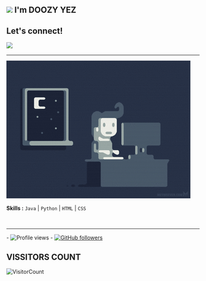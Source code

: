 ## <img src="https://github.com/TheDudeThatCode/TheDudeThatCode/blob/master/Assets/Hi.gif" width="29px"> I'm DOOZY YEZ

## Let's connect!
<p>
    <a href="https://t.me/doozylab_lk" target="blank"><img src="https://img.shields.io/badge/@DOOZY_YEZ-30302f?style=flat&logo=telegram" /></a>

___

 
 
  

 ​<img src="gifs/coding.gif" alt="coding ?"> 
  
 ​<b>Skills :</b> <code>Java</code> | <code>Python</code> | <code>HTML</code> | <code>CSS</code> 
  
  

  
 ​</div>
 
 
  
 





___
 


 
 ​-​ ![​Profile views​](https://gpvc.arturio.dev/doozylab-lk) 
 ​-​ [![​GitHub followers​](https://img.shields.io/github/followers/doozylab-lk.svg?style=social&label=Follow&maxAge=2592000)](https://github.com/doozylab-lk?tab=followers) 








 
 ## VISSITORS COUNT 
 ​![​VisitorCount​](https://profile-counter.glitch.me/{doozylab-lk}/count.svg)
